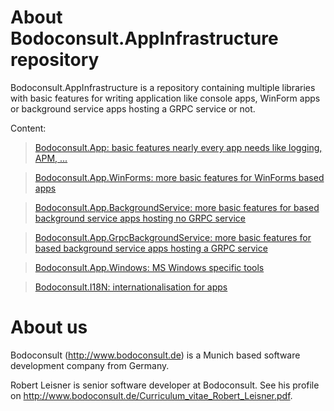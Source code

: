 # About Bodoconsult.AppInfrastructure repository

Bodoconsult.AppInfrastructure is a repository containing multiple libraries with basic features for writing application like console apps, WinForm apps or background service apps hosting a GRPC service or not.

Content:

>   [Bodoconsult.App: basic features nearly every app needs like logging, APM, ...](doc/Bodoconsult.App/README.md)

>   [Bodoconsult.App.WinForms: more basic features for WinForms based apps](doc/Bodoconsult.App.WinForms/README.md)

>   [Bodoconsult.App.BackgroundService: more basic features for based background service apps hosting no GRPC service](doc/Bodoconsult.App.BackgroundService/README.md)

>   [Bodoconsult.App.GrpcBackgroundService: more basic features for based background service apps hosting a GRPC service](doc/Bodoconsult.App.GrpcBackgroundService/README.md)

>   [Bodoconsult.App.Windows: MS Windows specific tools](doc/Bodoconsult.App.Windows/README.md)

>   [Bodoconsult.I18N: internationalisation for apps](doc/Bodoconsult.I18N/README.md)

# About us

Bodoconsult (<http://www.bodoconsult.de>) is a Munich based software development company from Germany.

Robert Leisner is senior software developer at Bodoconsult. See his profile on <http://www.bodoconsult.de/Curriculum_vitae_Robert_Leisner.pdf>.

